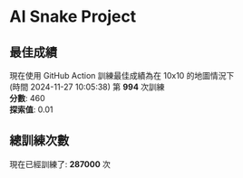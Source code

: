 
# AI Snake Project

## **最佳成績**
現在使用 GitHub Action 訓練最佳成績為在 10x10 的地圖情況下  
(時間 2024-11-27 10:05:38) 第 **994** 次訓練  
**分數**: 460  
**探索值**: 0.01

## 總訓練次數
現在已經訓練了: **287000** 次
